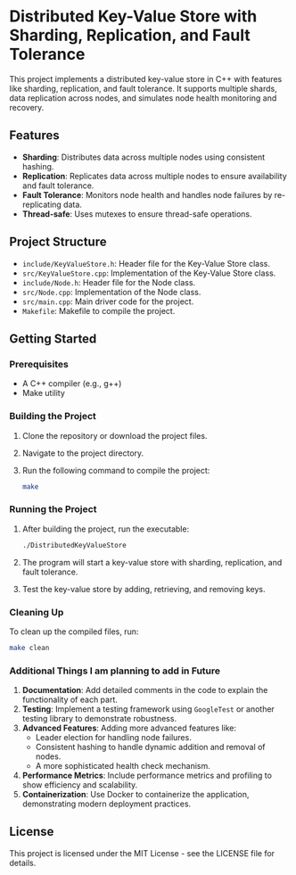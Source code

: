 # Distributed Key-Value Store with Sharding, Replication, and Fault Tolerance

This project implements a distributed key-value store in C++ with features like sharding, replication, and fault tolerance. It supports multiple shards, data replication across nodes, and simulates node health monitoring and recovery.

## Features

- **Sharding**: Distributes data across multiple nodes using consistent hashing.
- **Replication**: Replicates data across multiple nodes to ensure availability and fault tolerance.
- **Fault Tolerance**: Monitors node health and handles node failures by re-replicating data.
- **Thread-safe**: Uses mutexes to ensure thread-safe operations.

## Project Structure

- `include/KeyValueStore.h`: Header file for the Key-Value Store class.
- `src/KeyValueStore.cpp`: Implementation of the Key-Value Store class.
- `include/Node.h`: Header file for the Node class.
- `src/Node.cpp`: Implementation of the Node class.
- `src/main.cpp`: Main driver code for the project.
- `Makefile`: Makefile to compile the project.

## Getting Started

### Prerequisites

- A C++ compiler (e.g., g++)
- Make utility

### Building the Project

1. Clone the repository or download the project files.
2. Navigate to the project directory.
3. Run the following command to compile the project:

    ```bash
    make
    ```

### Running the Project

1. After building the project, run the executable:

    ```bash
    ./DistributedKeyValueStore
    ```

2. The program will start a key-value store with sharding, replication, and fault tolerance.
3. Test the key-value store by adding, retrieving, and removing keys.

### Cleaning Up

To clean up the compiled files, run:

```bash
make clean
```


### Additional Things I am planning to add in Future

1. **Documentation**: Add detailed comments in the code to explain the functionality of each part.
2. **Testing**: Implement a testing framework using `GoogleTest` or another testing library to demonstrate robustness.
3. **Advanced Features**: Adding more advanced features like:
   - Leader election for handling node failures.
   - Consistent hashing to handle dynamic addition and removal of nodes.
   - A more sophisticated health check mechanism.
4. **Performance Metrics**: Include performance metrics and profiling to show efficiency and scalability.
5. **Containerization**: Use Docker to containerize the application, demonstrating modern deployment practices.




## License
This project is licensed under the MIT License - see the LICENSE file for details.